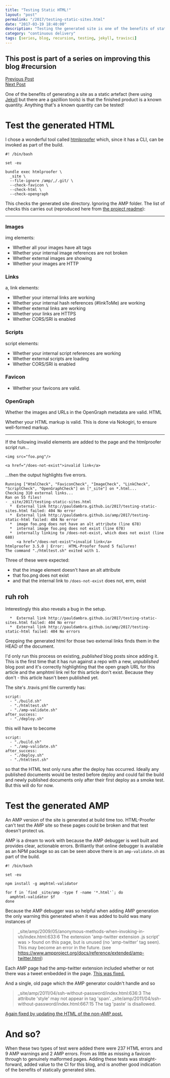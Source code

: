 ```yaml
--- 
title: "Testing Static HTML!" 
layout: "post" 
permalink: "/2017/testing-static-sites.html" 
date: "2017-03-19 18:40:00"
description: "Testing the generated site is one of the benefits of static HTML generators"
category: "continuous delivery"
tags: [series, blog, recursion, testing, jekyll, travisci]
---
```


<aside class="series">
  <h1>
    This post is part of a series on improving this blog #recursion
  </h1>
  <div class="links">
    <div class="previous">
      <a href="/structured-data-with-jekyll.html">Previous Post</a>
    </div>
    <div class="next">
      <a href="/2017/generating-static-amp.html">Next Post</a>
    </div>
  </div>
</aside>

One of the benefits of generating a site as a static artefact (here using [Jekyll](https://jekyllrb.com/) but there are a gazillion tools) is that the finished product is a known quantity. Anything that's a known quantity can be tested!

<!--more-->

# Test the generated HTML

I chose a wonderful tool called [htmlproofer](https://github.com/gjtorikian/html-proofer) which, since it has a CLI, can be invoked as part of the build.

```
#! /bin/bash

set -eu

bundle exec htmlproofer \
  _site \
  --file-ignore /amp/,/.git/ \
  --check-favicon \
  --check-html \
  --check-opengraph
```

This checks the generated site directory. Ignoring the AMP folder. The list of checks this carries out (reproduced here from [the project readme](https://github.com/gjtorikian/html-proofer/blob/c95d21dd5221243c7a7cfb1218fd6fd853381765/README.md)):

------

### Images

img elements:

 * Whether all your images have alt tags
 * Whether your internal image references are not broken
 * Whether external images are showing
 * Whether your images are HTTP

### Links

a, link elements:

 * Whether your internal links are working
 * Whether your internal hash references (#linkToMe) are working
 * Whether external links are working
 * Whether your links are HTTPS
 * Whether CORS/SRI is enabled

### Scripts

script elements:

 * Whether your internal script references are working
 * Whether external scripts are loading
 * Whether CORS/SRI is enabled

### Favicon

 * Whether your favicons are valid.

### OpenGraph

Whether the images and URLs in the OpenGraph metadata are valid.
HTML

Whether your HTML markup is valid. This is done via Nokogiri, to ensure well-formed markup.

------
<!--alex ignore invalid --->
If the following invalid elements are added to the page and the htmlproofer script run...

```
<img src="foo.png"/>

<a href="/does-not-exist">invalid link</a>
```

...then the output highlights five errors.

```
Running ["HtmlCheck", "FaviconCheck", "ImageCheck", "LinkCheck", "ScriptCheck", "OpenGraphCheck"] on ["_site"] on *.html... 
Checking 310 external links...
Ran on 55 files!
- _site/2017/testing-static-sites.html
  *  External link http://pauldambra.github.io/2017/testing-static-sites.html failed: 404 No error
  *  External link http://pauldambra.github.io/amp/2017/testing-static-html failed: 404 No error
  *  image foo.png does not have an alt attribute (line 678)
  *  internal image foo.png does not exist (line 678)
  *  internally linking to /does-not-exist, which does not exist (line 680)
     <a href="/does-not-exist">invalid link</a>
htmlproofer 3.5.0 | Error:  HTML-Proofer found 5 failures!
The command "./htmltest.sh" exited with 1.
```

Three of these were expected:

 * that the image element doesn't have an alt attribute
 * that foo.png does not exist
 * and that the internal link to `/does-not-exist` does not, erm, exist

## ruh roh

 Interestingly this also reveals a bug in the setup. 

```
  *  External link http://pauldambra.github.io/2017/testing-static-sites.html failed: 404 No error
  *  External link http://pauldambra.github.io/amp/2017/testing-static-html failed: 404 No errors
```

Grepping the generated html for those two external links finds them in the HEAD of the document.

I'd only run this process on existing, _published_ blog posts since adding it. This is the first time that it has run against a repo with a new, _unpublished_ blog post and it's correctly highlighting that the open graph URL for this article and the amphtml link rel for this article don't exist. Because they don't - this article hasn't been published yet. 

The site's .travis.yml file currently has:

```
script:
  - "./build.sh"
  - "./htmltest.sh"
  - "./amp-validate.sh"
after_success:
  - "./deploy.sh"
```

this will have to become

```
script:
  - "./build.sh"
  - "./amp-validate.sh"
after_success:
  - "./deploy.sh"
  - "./htmltest.sh"
```

so that the HTML test only runs after the deploy has occurred. Ideally any published documents would be tested before deploy and could fail the build and newly published documents only after their first deploy as a smoke test. But this will do for now.

# Test the generated AMP

An AMP version of the site is generated at build time too. HTML-Proofer can't test the AMP site so these pages could be broken and that test doesn't protect us.

AMP is a dream to work with because the AMP debugger is well built and provides clear, actionable errors. Brilliantly that online debugger is available as an NPM package so as can be seen above there is an `amp-validate.sh` as part of the build.

```
#! /bin/bash

set -eu

npm install -g amphtml-validator

for f in `find _site/amp -type f -name '*.html'`; do
  amphtml-validator $f
done
```

Because the AMP debugger was so helpful when adding AMP generation the only warning this generated when it was added to build was many instances of

> _site/amp/2009/05/anonymous-methods-when-invoking-in-vb/index.html:633:6 The extension 'amp-twitter extension .js script' was > found on this page, but is unused (no 'amp-twitter' tag seen). This may become an error in the future. (see https://www.ampproject.org/docs/reference/extended/amp-twitter.html)

Each AMP page had the amp-twitter extension included whether or not there was a tweet embedded in the page. [This was fixed.](https://github.com/pauldambra/blog_source/commit/4329b333aa15c3e71827ba0a5c42e608616d881a)

And a single, old page which the AMP generator couldn't handle and so

>_site/amp/2011/04/ssh-without-password/index.html:636:3 The attribute 'style' may not appear in tag 'span'.
>_site/amp/2011/04/ssh-without-password/index.html:667:15 The tag 'paste' is disallowed.


[Again fixed by updating the HTML of the non-AMP post.](https://github.com/pauldambra/blog_source/commit/c82542fec278d97c2749f6c09961efae15df175c#diff-b584697099c805190a2a5cfaae07bfc1)

# And so?

When these two types of test were added there were 237 HTML errors and 9 AMP warnings and 2 AMP errors. From as little as missing a favicon through to genuinely malformed pages. Adding these tests was straight-forward, added value to the CI for this blog, and is another good indication of the benefits of statically generated sites. 

